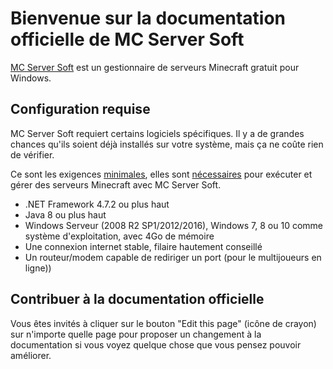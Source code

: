 # Bienvenue sur la documentation officielle de MC Server Soft

[MC Server Soft](https://www.mcserversoft.com/) est un gestionnaire de serveurs Minecraft gratuit pour Windows.

## Configuration requise

MC Server Soft requiert certains logiciels spécifiques. Il y a de grandes chances qu'ils soient déjà installés sur votre système, mais ça ne coûte rien de vérifier.

Ce sont les exigences <u>minimales</u>, elles sont <u>nécessaires</u> pour exécuter et gérer des serveurs Minecraft avec MC Server Soft.

*   .NET Framework 4.7.2 ou plus haut
*   Java 8 ou plus haut
*   Windows Serveur (2008 R2 SP1/2012/2016), Windows 7, 8 ou 10 comme système d'exploitation, avec 4Go de mémoire
*   Une connexion internet stable, filaire hautement conseillé
*   Un routeur/modem capable de rediriger un port (pour le multijoueurs en ligne))

## Contribuer à la documentation officielle

Vous êtes invités à cliquer sur le bouton "Edit this page" (icône de crayon) sur n'importe quelle page pour proposer un changement à la documentation si vous voyez quelque chose que vous pensez pouvoir améliorer.
